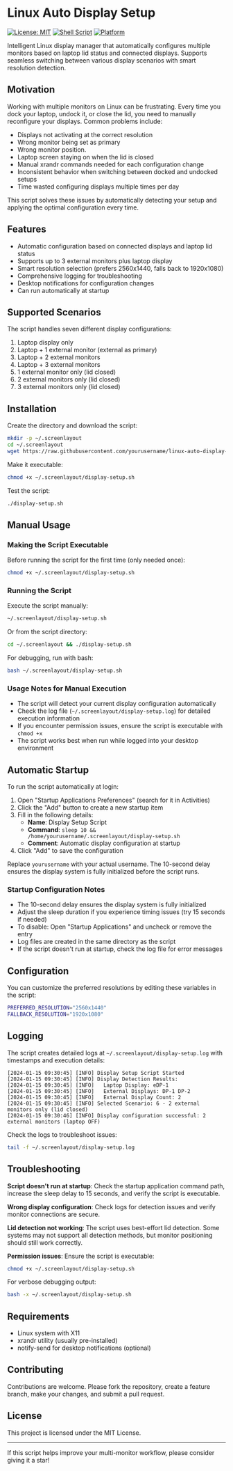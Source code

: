 # Linux Auto Display Setup

[![License: MIT](https://img.shields.io/badge/License-MIT-yellow.svg)](https://opensource.org/licenses/MIT)
[![Shell Script](https://img.shields.io/badge/Shell-Bash-brightgreen.svg)](https://www.gnu.org/software/bash/)
[![Platform](https://img.shields.io/badge/Platform-Linux-blue.svg)](https://www.linux.org/)

Intelligent Linux display manager that automatically configures multiple monitors based on laptop lid status and connected displays. Supports seamless switching between various display scenarios with smart resolution detection.

## Motivation

Working with multiple monitors on Linux can be frustrating. Every time you dock your laptop, undock it, or close the lid, you need to manually reconfigure your displays. Common problems include:

- Displays not activating at the correct resolution
- Wrong monitor being set as primary
- Wrong monitor position.
- Laptop screen staying on when the lid is closed
- Manual xrandr commands needed for each configuration change
- Inconsistent behavior when switching between docked and undocked setups
- Time wasted configuring displays multiple times per day

This script solves these issues by automatically detecting your setup and applying the optimal configuration every time.

## Features

- Automatic configuration based on connected displays and laptop lid status
- Supports up to 3 external monitors plus laptop display
- Smart resolution selection (prefers 2560x1440, falls back to 1920x1080)
- Comprehensive logging for troubleshooting
- Desktop notifications for configuration changes
- Can run automatically at startup

## Supported Scenarios

The script handles seven different display configurations:

1. Laptop display only
2. Laptop + 1 external monitor (external as primary)
3. Laptop + 2 external monitors
4. Laptop + 3 external monitors
5. 1 external monitor only (lid closed)
6. 2 external monitors only (lid closed)
7. 3 external monitors only (lid closed)

## Installation

Create the directory and download the script:

```bash
mkdir -p ~/.screenlayout
cd ~/.screenlayout
wget https://raw.githubusercontent.com/yourusername/linux-auto-display-setup/main/display-setup.sh
```

Make it executable:

```bash
chmod +x ~/.screenlayout/display-setup.sh
```

Test the script:

```bash
./display-setup.sh
```

## Manual Usage

### Making the Script Executable

Before running the script for the first time (only needed once):

```bash
chmod +x ~/.screenlayout/display-setup.sh
```

### Running the Script

Execute the script manually:

```bash
~/.screenlayout/display-setup.sh
```

Or from the script directory:

```bash
cd ~/.screenlayout && ./display-setup.sh
```

For debugging, run with bash:

```bash
bash ~/.screenlayout/display-setup.sh
```

### Usage Notes for Manual Execution

- The script will detect your current display configuration automatically
- Check the log file (`~/.screenlayout/display-setup.log`) for detailed execution information
- If you encounter permission issues, ensure the script is executable with `chmod +x`
- The script works best when run while logged into your desktop environment

## Automatic Startup

To run the script automatically at login:

1. Open "Startup Applications Preferences" (search for it in Activities)
2. Click the "Add" button to create a new startup item
3. Fill in the following details:
   - **Name**: Display Setup Script
   - **Command**: `sleep 10 && /home/yourusername/.screenlayout/display-setup.sh`
   - **Comment**: Automatic display configuration at startup
4. Click "Add" to save the configuration

Replace `yourusername` with your actual username. The 10-second delay ensures the display system is fully initialized before the script runs.

### Startup Configuration Notes

- The 10-second delay ensures the display system is fully initialized
- Adjust the sleep duration if you experience timing issues (try 15 seconds if needed)
- To disable: Open "Startup Applications" and uncheck or remove the entry
- Log files are created in the same directory as the script
- If the script doesn't run at startup, check the log file for error messages

## Configuration

You can customize the preferred resolutions by editing these variables in the script:

```bash
PREFERRED_RESOLUTION="2560x1440"
FALLBACK_RESOLUTION="1920x1080"
```

## Logging

The script creates detailed logs at `~/.screenlayout/display-setup.log` with timestamps and execution details:

```
[2024-01-15 09:30:45] [INFO] Display Setup Script Started
[2024-01-15 09:30:45] [INFO] Display Detection Results:
[2024-01-15 09:30:45] [INFO]   Laptop Display: eDP-1
[2024-01-15 09:30:45] [INFO]   External Displays: DP-1 DP-2
[2024-01-15 09:30:45] [INFO]   External Display Count: 2
[2024-01-15 09:30:45] [INFO] Selected Scenario: 6 - 2 external monitors only (lid closed)
[2024-01-15 09:30:46] [INFO] Display configuration successful: 2 external monitors (laptop OFF)
```

Check the logs to troubleshoot issues:

```bash
tail -f ~/.screenlayout/display-setup.log
```

## Troubleshooting

**Script doesn't run at startup**: Check the startup application command path, increase the sleep delay to 15 seconds, and verify the script is executable.

**Wrong display configuration**: Check logs for detection issues and verify monitor connections are secure.

**Lid detection not working**: The script uses best-effort lid detection. Some systems may not support all detection methods, but monitor positioning should still work correctly.

**Permission issues**: Ensure the script is executable:
```bash
chmod +x ~/.screenlayout/display-setup.sh
```

For verbose debugging output:

```bash
bash -x ~/.screenlayout/display-setup.sh
```

## Requirements

- Linux system with X11
- xrandr utility (usually pre-installed)
- notify-send for desktop notifications (optional)

## Contributing

Contributions are welcome. Please fork the repository, create a feature branch, make your changes, and submit a pull request.

## License

This project is licensed under the MIT License.

---

If this script helps improve your multi-monitor workflow, please consider giving it a star!
